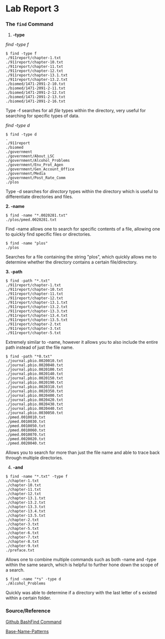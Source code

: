 # Lab Report 3

### The `find` Command



1. **-type**

*find -type f*
```
$ find -type f
./911report/chapter-1.txt
./911report/chapter-10.txt
./911report/chapter-11.txt
./911report/chapter-12.txt
./911report/chapter-13.1.txt
./911report/chapter-13.2.txt
./biomed/1471-2091-2-10.txt
./biomed/1471-2091-2-11.txt
./biomed/1471-2091-2-12.txt
./biomed/1471-2091-2-13.txt
./biomed/1471-2091-2-16.txt
```
Type -f searches for all *file* types within the directory, very useful for searching
for specific types of data.



*find -type d*
```
$ find -type d
.
./911report
./biomed
./government
./government/About_LSC
./government/Alcohol_Problems
./government/Env_Prot_Agen
./government/Gen_Account_Office
./government/Media
./government/Post_Rate_Comm
./plos
```
Type -d searches for *directory* types within the directory which is useful to differentiate
directories and files.


**2. -name**

```
$ find -name "*.0020281.txt"
./plos/pmed.0020281.txt
```
Find -name allows one to search for specific contents of a file, allowing one to quickly
find specific files or directories.

```
$ find -name "plos"
./plos
```
Searches for a file containing the string "plos", which quickly allows me to determine
whether the directory contains a certain file/directory.


**3. -path**
```
$ find -path "*.txt"
./911report/chapter-1.txt
./911report/chapter-10.txt
./911report/chapter-11.txt
./911report/chapter-12.txt
./911report/chapter-13.1.txt
./911report/chapter-13.2.txt
./911report/chapter-13.3.txt
./911report/chapter-13.4.txt
./911report/chapter-13.5.txt
./911report/chapter-2.txt
./911report/chapter-3.txt
./911report/chapter-5.txt
```
Extremely similar to -name, however it allows you to also include the entire path instead of just
the file name.


```
$ find -path "*0.txt"
./journal.pbio.0020010.txt
./journal.pbio.0020040.txt
./journal.pbio.0020100.txt
./journal.pbio.0020140.txt
./journal.pbio.0020150.txt
./journal.pbio.0020190.txt
./journal.pbio.0020310.txt
./journal.pbio.0020350.txt
./journal.pbio.0020400.txt
./journal.pbio.0020420.txt
./journal.pbio.0020430.txt
./journal.pbio.0020440.txt
./journal.pbio.0030050.txt
./pmed.0010010.txt
./pmed.0010030.txt
./pmed.0010050.txt
./pmed.0010060.txt
./pmed.0010070.txt
./pmed.0020020.txt
./pmed.0020040.txt
```
Allows you to search for more than just the file name and able to trace back through
multiple directories.



4. **-and**
```
$ find -name "*.txt" -type f
./chapter-1.txt
./chapter-10.txt
./chapter-11.txt
./chapter-12.txt
./chapter-13.1.txt
./chapter-13.2.txt
./chapter-13.3.txt
./chapter-13.4.txt
./chapter-13.5.txt
./chapter-2.txt
./chapter-3.txt
./chapter-5.txt
./chapter-6.txt
./chapter-7.txt
./chapter-8.txt
./chapter-9.txt
./preface.txt
```
Allows one to combine multiple commands such as both -name and -type within the same search,
which is helpful to further hone down the scope of a search.


```
$ find -name "*s" -type d
./Alcohol_Problems
```
Quickly was able to determine if a directory with the last letter of s existed within a certain folder.


### Source/Reference
[Github BashFind Command](https://math2001.github.io/article/bashs-find-command/)

[Base-Name-Patterns](https://www.gnu.org/software/findutils/manual/html_mono/find.html#Base-Name-Patterns)
